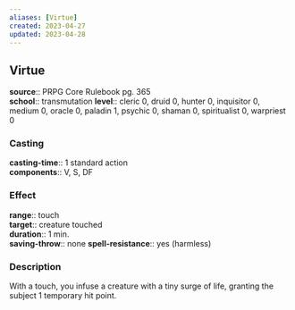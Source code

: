 ```yaml
---
aliases: [Virtue]
created: 2023-04-27
updated: 2023-04-28
---
```


## Virtue

**source**:: PRPG Core Rulebook pg. 365  
**school**:: transmutation
**level**:: cleric 0, druid 0, hunter 0, inquisitor 0, medium 0, oracle 0, paladin 1, psychic 0, shaman 0, spiritualist 0, warpriest 0

### Casting

**casting-time**:: 1 standard action  
**components**:: V, S, DF

### Effect

**range**:: touch  
**target**:: creature touched  
**duration**:: 1 min.  
**saving-throw**:: none
**spell-resistance**:: yes (harmless)

### Description

With a touch, you infuse a creature with a tiny surge of life, granting the subject 1 temporary hit point.

